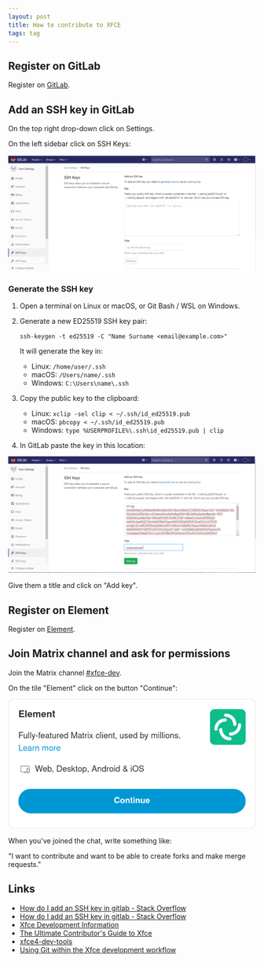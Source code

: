 ```yaml
---
layout: post
title: How to contribute to XFCE
tags: tag
---
```


## Register on GitLab

Register on [GitLab](https://gitlab.xfce.org/).

## Add an SSH key in GitLab
 
On the top right drop-down click on Settings.

On the left sidebar click on SSH Keys:  

![](https://raw.githubusercontent.com/ikem-krueger/ikem-krueger.github.io/master/_drafts/2024-02-27-here-comes-the-title/q2QuV.png)

### Generate the SSH key
 
1.	Open a terminal on Linux or macOS, or Git Bash / WSL on Windows.  
2.	Generate a new ED25519 SSH key pair:

        ssh-keygen -t ed25519 -C "Name Surname <email@example.com>"

    It will generate the key in:

  	 - Linux: `/home/user/.ssh`
    - macOS: `/Users/name/.ssh`
    - Windows: `C:\Users\name\.ssh`

4. Copy the public key to the clipboard:

  	 - Linux: `xclip -sel clip < ~/.ssh/id_ed25519.pub`
    - macOS: `pbcopy < ~/.ssh/id_ed25519.pub`
    - Windows: `type %USERPROFILE%\.ssh\id_ed25519.pub | clip`

5. In GitLab paste the key in this location: 

![](https://raw.githubusercontent.com/ikem-krueger/ikem-krueger.github.io/master/_drafts/2024-02-27-here-comes-the-title/MDE0W.png)

Give them a title and click on "Add key".

## Register on Element

Register on [Element](https://app.element.io/#/register).

## Join Matrix channel and ask for permissions

Join the Matrix channel [#xfce-dev](https://matrix.to/#/#xfce-dev:matrix.org).

On the tile "Element" click on the button "Continue":

![](https://raw.githubusercontent.com/ikem-krueger/ikem-krueger.github.io/master/_drafts/2024-02-27-here-comes-the-title/Screenshot%202024-02-27%20at%2015-56-44%20You're%20invited%20to%20talk%20on%20Matrix.png)

When you've joined the chat, write something like:

"I want to contribute and want to be able to create forks and make merge requests."

## Links

 - [How do I add an SSH key in gitlab - Stack Overflow](https://stackoverflow.com/questions/35901982/how-do-i-add-an-ssh-key-in-gitlab/58561659#58561659)
 - [How do I add an SSH key in gitlab - Stack Overflow](https://stackoverflow.com/questions/35901982/how-do-i-add-an-ssh-key-in-gitlab/54361066#54361066)
 - [Xfce Development Information](https://docs.xfce.org/contribute/dev/start)
 - [The Ultimate Contributor's Guide to Xfce](https://andreldm.com/2018/12/03/xfce-contributor-guide.html)
 - [xfce4-dev-tools](https://docs.xfce.org/xfce/xfce4-dev-tools/start)
 - [Using Git within the Xfce development workflow](https://docs.xfce.org/contribute/dev/git/start)
